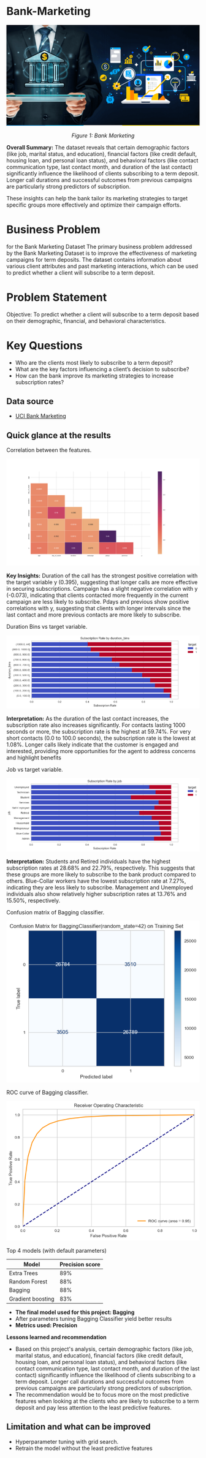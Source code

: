 # Bank-Marketing

<div align="center">
  <img src="https://github.com/Msingisi/Bank-Marketing/blob/main/bank-marketing.png" alt="Bank Marketing">
  <p><em>Figure 1: Bank Marketing</em></p>
</div>

**Overall Summary:**
The dataset reveals that certain demographic factors (like job, marital status, and education), financial factors (like credit default, housing loan, and personal loan status), and behavioral factors (like contact communication type, last contact month, and duration of the last contact) significantly influence the likelihood of clients subscribing to a term deposit. Longer call durations and successful outcomes from previous campaigns are particularly strong predictors of subscription.

These insights can help the bank tailor its marketing strategies to target specific groups more effectively and optimize their campaign efforts.

# Business Problem 

for the Bank Marketing Dataset
The primary business problem addressed by the Bank Marketing Dataset is to improve the effectiveness of marketing campaigns for term deposits. The dataset contains information about various client attributes and past marketing interactions, which can be used to predict whether a client will subscribe to a term deposit.

# Problem Statement
Objective: To predict whether a client will subscribe to a term deposit based on their demographic, financial, and behavioral characteristics.

# Key Questions
- Who are the clients most likely to subscribe to a term deposit?
- What are the key factors influencing a client’s decision to subscribe?
- How can the bank improve its marketing strategies to increase subscription rates?

## Data source

- [UCI Bank Marketing](https://archive.ics.uci.edu/dataset/222/bank+marketing)

## Quick glance at the results

Correlation between the features.

![heatmap](images/correlation_matrix.png)

**Key Insights:**
Duration of the call has the strongest positive correlation with the target variable y (0.395), suggesting that longer calls are more effective in securing subscriptions.
Campaign has a slight negative correlation with y (-0.073), indicating that clients contacted more frequently in the current campaign are less likely to subscribe.
Pdays and previous show positive correlations with y, suggesting that clients with longer intervals since the last contact and more previous contacts are more likely to subscribe.

Duration Bins vs target variable.

![Duration](images/duration_bins_subscription_rate.png)

**Interpretation:**
As the duration of the last contact increases, the subscription rate also increases significantly.
For contacts lasting 1000 seconds or more, the subscription rate is the highest at 59.74%.
For very short contacts (0.0 to 100.0 seconds), the subscription rate is the lowest at 1.08%.
Longer calls likely indicate that the customer is engaged and interested, providing more opportunities for the agent to address concerns and highlight benefits

Job vs target variable.

![Job](images/job_subscription_rate.png)

**Interpretation:**
Students and Retired individuals have the highest subscription rates at 28.68% and 22.79%, respectively. This suggests that these groups are more likely to subscribe to the bank product compared to others.
Blue-Collar workers have the lowest subscription rate at 7.27%, indicating they are less likely to subscribe.
Management and Unemployed individuals also show relatively higher subscription rates at 13.76% and 15.50%, respectively.

Confusion matrix of Bagging classifier.

![Confusion matrix](images/BaggingClassifier(random_state%3D42)_confusion_matrix.png)

ROC curve of Bagging classifier.

![ROC curve](images/BaggingClassifier(random_state%3D42)_roc_curve.png)

Top 4 models (with default parameters)

| Model     	                | Precision score 	|
|-------------------	        |------------------	|
| Extra Trees         | 89%                    |
| Random Forest     	| 88% 	            |
| Bagging             | 88%                 |
| Gradient boosting    	        | 83% 	            |

- **The final model used for this project: Bagging**
- After parameters tuning Bagging Classifier yield better results
- **Metrics used: Precision**

 **Lessons learned and recommendation**

- Based on this project's analysis, certain demographic factors (like job, marital status, and education), financial factors (like credit default, housing loan, and personal loan status), and behavioral factors (like contact communication type, last contact month, and duration of the last contact) significantly influence the likelihood of clients subscribing to a term deposit. Longer call durations and successful outcomes from previous campaigns are particularly strong predictors of subscription.
- The recommendation would be to focus more on the most predictive features when looking at the clients who are likely to subscribe to a term deposit and pay less attention to the least predictive features.

## Limitation and what can be improved

- Hyperparameter tuning with grid search.
- Retrain the model without the least predictive features
